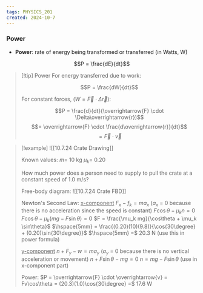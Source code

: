 ```yaml
---
tags: PHYSICS_201
created: 2024-10-7
---
```


### Power

- **Power**: rate of energy being transformed or transferred (in Watts, W)

$$P = \frac{dE}{dt}$$

> [!tip] Power
> For energy transferred due to work:
> 
> $$P = \frac{dW}{dt}$$
> 
> For constant forces, ($W = \overrightarrow{F} \cdot \Delta\overrightarrow{r}$):
> 
> $$P = \frac{d}{dt}(\overrightarrow{F} \cdot \Delta\overrightarrow{r})$$
> $$= \overrightarrow{F} \cdot \frac{d\overrightarrow{r}}{dt}$$
> $$= \overrightarrow{F} \cdot \overrightarrow{v}$$

> [!example]
> ![[10.7.24 Crate Drawing]]
> 
> Known values:
> $m =$ 10 kg
> $\mu_k =$ 0.20
> 
> How much power does a person need to supply to pull the crate at a constant speed of 1.0 m/s?
> 
> Free-body diagram:
> ![[10.7.24 Crate FBD]]
> 
> Newton's Second Law:
> <u>x-component</u>
> $F_x - f_k = ma_x$ ($a_x$ = 0 because there is no acceleration since the speed is constant)
> $F\cos\theta - \mu_k n = 0$
> $F\cos\theta - \mu_k (mg - F\sin\theta) = 0$
> $F = \frac{\mu_k mg}{\cos\theta + \mu_k \sin\theta}$
> $\hspace{5mm} = \frac{(0.20)(10)(9.8)}{\cos{30\degree} + (0.20)\sin{30\degree}}$
> $\hspace{5mm} =$ 20.3 N (use this in power formula)
> 
> <u>y-component</u>
> $n + F_y - w = ma_y$ ($a_y$ = 0 because there is no vertical acceleration or movement)
> $n + F\sin\theta - mg = 0$
> $n = mg - F\sin\theta$ (use in x-component part)
> 
> Power:
> $P = \overrightarrow{F} \cdot \overrightarrow{v} = Fv\cos\theta = (20.3)(1.0)\cos{30\degree} =$ 17.6 W